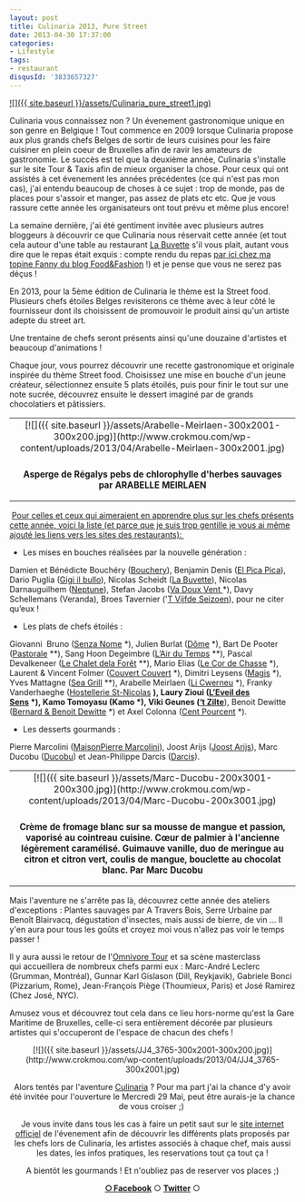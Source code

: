 ```yaml
---
layout: post
title: Culinaria 2013, Pure Street
date: 2013-04-30 17:37:00
categories: 
- Lifestyle
tags: 
- restaurant
disqusId: '3833657327'
---
```


[![]({{ site.baseurl }}/assets/Culinaria_pure_street1.jpg)](http://www.crokmou.com/wp-content/uploads/2013/04/Culinaria_pure_street1.jpg)

Culinaria vous connaissez non ? Un évenement gastronomique unique en son genre en Belgique ! Tout commence en 2009 lorsque Culinaria propose aux plus grands chefs Belges de sortir de leurs cuisines pour les faire cuisiner en plein coeur de Bruxelles afin de ravir les amateurs de gastronomie. Le succès est tel que la deuxième année, Culinaria s'installe sur le site Tour & Taxis afin de mieux organiser la chose. Pour ceux qui ont assistés à cet évenement les années précédentes (ce qui n'est pas mon cas), j'ai entendu beaucoup de choses à ce sujet : trop de monde, pas de places pour s'assoir et manger, pas assez de plats etc etc. Que je vous rassure cette année les organisateurs ont tout prévu et même plus encore!

La semaine dernière, j'ai été gentiment invitée avec plusieurs autres bloggeurs à découvrir ce que Culinaria nous réservait cette année (et tout cela autour d'une table au restaurant [La Buvette](http://www.la-buvette.be/) s'il vous plait, autant vous dire que le repas était exquis : compte rendu du repas [par ici chez ma topine Fanny du blog Food&Fashion](http://www.foodandfashion.eu/article-bruxelles-saint-gilles-un-diner-a-la-buvette-chaussee-d-alsemberg-117257373.html) !) et je pense que vous ne serez pas déçus !

En 2013, pour la 5ème édition de Culinaria le thème est la Street food. Plusieurs chefs étoiles Belges revisiterons ce thème avec à leur côté le fournisseur dont ils choisissent de promouvoir le produit ainsi qu'un artiste adepte du street art.



Une trentaine de chefs seront présents ainsi qu'une douzaine d'artistes et beaucoup d'animations !





Chaque jour, vous pourrez découvrir une recette gastronomique et originale inspirée du thème Street food. Choisissez une mise en bouche d'un jeune créateur, sélectionnez ensuite 5 plats étoilés, puis pour finir le tout sur une note sucrée, découvrez ensuite le dessert imaginé par de grands chocolatiers et pâtissiers.

<table align="center" cellpadding="0" cellspacing="0" style="margin-left: auto; margin-right: auto; text-align: center;">

<tbody>

<tr>

<td>[![]({{ site.baseurl }}/assets/Arabelle-Meirlaen-300x2001-300x200.jpg)](http://www.crokmou.com/wp-content/uploads/2013/04/Arabelle-Meirlaen-300x2001.jpg)</td>

</tr>

<tr>

<td style="font-size: 13px;">

### Asperge de Régalys pebs de chlorophylle d'herbes sauvages par ARABELLE MEIRLAEN

</td>

</tr>

</tbody>

</table>

 <u style="text-align: justify;">Pour celles et ceux qui aimeraient en apprendre plus sur les chefs présents cette année, voici la liste (et parce que je suis trop gentille je vous ai même ajouté les liens vers les sites des restaurants): </u>

  

- Les mises en bouches réalisées par la nouvelle génération :

  

Damien et Bénédicte Bouchéry ([Bouchery](http://www.bouchery-restaurant.be/index_temp2.php)), Benjamin Denis ([El Pica Pica](http://www.elpicapica.be/fr/accueil/)), Dario Puglia ([Gigi il bullo](https://www.facebook.com/pages/Gigi-IL-BULLO/281109311917385?sk=wall)), Nicolas Scheidt ([La Buvette](http://www.la-buvette.be/)), Nicolas Darnauguilhem ([Neptune](http://www.neptuneresto.com/)), Stefan Jacobs ([Va Doux Vent ](http://www.vadouxvent.be/)*), Davy Schellemans (Veranda), Broes Tavernier ('[T Vijfde Seizoen](http://www.tvijfdeseizoen.com/)), pour ne citer qu’eux !

  

- Les plats de chefs étoilés :

  

Giovanni  Bruno ([Senza Nome](http://www.senzanome.be/) *), Julien Burlat ([Dôme](http://www.domeweb.be/) *), Bart De Pooter ([Pastorale](http://www.depastorale.be/) **), Sang Hoon Degeimbre ([L’Air du Temps](http://www.airdutemps.be/) **), Pascal Devalkeneer ([Le Chalet dela Forêt](http://www.lechaletdelaforet.be/) **), Mario Elias ([Le Cor de Chasse](http://www.lecordechasse.be/) *), Laurent & Vincent Folmer ([Couvert Couvert](http://www.couvertcouvert.be/) *), Dimitri Leysens ([Magis](http://www.restaurantmagis.be/) *), Yves Mattagne ([Sea Grill](http://www.seagrill.be/) **), Arabelle Meirlaen ([Li Cwerneu](http://www.licwerneu.be/) *), Franky Vanderhaeghe ([Hostellerie St-Nicolas](http://www.hostellerie-stnicolas.com/) **), Laury Zioui ([L’Eveil des Sens](http://www.leveildessens.be/) *), Kamo Tomoyasu (Kamo *), Viki Geunes ([‘t Zilte](http://www.tzilte.be/)**), Benoit Dewitte ([Bernard & Benoit Dewitte](http://www.benoitdewitte.be/) *) et Axel Colonna ([Cent Pourcent](http://www.centpourcent.be/) *).

- Les desserts gourmands : 

  

Pierre Marcolini ([MaisonPierre Marcolini](http://www.marcolini.be/)), Joost Arijs ([Joost Arijs](http://www.joostarijs.be/)), Marc Ducobu ([Ducobu](http://www.ducobu.be/)) et Jean-Philippe Darcis ([Darcis](http://darcis.com/)).

<table align="center" cellpadding="0" cellspacing="0" style="margin-left: auto; margin-right: auto; text-align: center;">

<tbody>

<tr>

<td>[![]({{ site.baseurl }}/assets/Marc-Ducobu-200x3001-200x300.jpg)](http://www.crokmou.com/wp-content/uploads/2013/04/Marc-Ducobu-200x3001.jpg)</td>

</tr>

<tr>

<td style="font-size: 13px;">

### Crème de fromage blanc sur sa mousse de mangue et passion, vaporisé au cointreau cuisine. Cœur de palmier à l'ancienne légèrement caramélisé. Guimauve vanille, duo de meringue au citron et citron vert, coulis de mangue, bouclette au chocolat blanc. Par Marc Ducobu

</td>

</tr>

</tbody>

</table>

Mais l'aventure ne s'arrête pas là, découvrez cette année des ateliers d'exceptions : Plantes sauvages par A Travers Bois, Serre Urbaine par Benoît Blairvacq, dégustation d'insectes, mais aussi de bierre, de vin ... Il y'en aura pour tous les goûts et croyez moi vous n'allez pas voir le temps passer !

Il y aura aussi le retour de l'[Omnivore Tour](http://www.omnivore.com/) et sa scène masterclass qui accueillera de nombreux chefs parmi eux : Marc-André Leclerc (Grumman, Montréal), Gunnar Karl Gislason (Dill, Reykjavik), Gabriele Bonci (Pizzarium, Rome), Jean-François Piège (Thoumieux, Paris) et José Ramirez (Chez José, NYC).

  

Amusez vous et découvrez tout cela dans ce lieu hors-norme qu'est la Gare Maritime de Bruxelles, celle-ci sera entièrement décorée par plusieurs artistes qui s'occuperont de l'espace de chacun des chefs !



<div style="clear: both; text-align: center;">[![]({{ site.baseurl }}/assets/JJ4_3765-300x2001-300x200.jpg)](http://www.crokmou.com/wp-content/uploads/2013/04/JJ4_3765-300x2001.jpg)

Alors tentés par l'aventure [Culinaria](http://www.culinariasquare.com/) ? Pour ma part j'ai la chance d'y avoir été invitée pour l'ouverture le Mercredi 29 Mai, peut être aurais-je la chance de vous croiser ;) 



Je vous invite dans tous les cas à faire un petit saut sur le [site internet officiel](http://www.culinariasquare.com/) de l'évenement afin de découvrir les différents plats proposés par les chefs lors de Culinaria, les artistes associés à chaque chef, mais aussi les dates, les infos pratiques, les reservations tout ça tout ça !

A bientôt les gourmands ! Et n'oubliez pas de reserver vos places ;)



  

[**○<span style="font-size: xx-small; margin: 0px; outline: 0px; padding: 0px;"><span style="font-family: Arial, Helvetica, sans-serif; margin: 0px; outline: 0px; padding: 0px;"> </span></span>Facebook**](https://www.facebook.com/pages/CroKMou/148093255259077) ○ [**Twitter**](https://twitter.com/Crokmou) ○

</div>